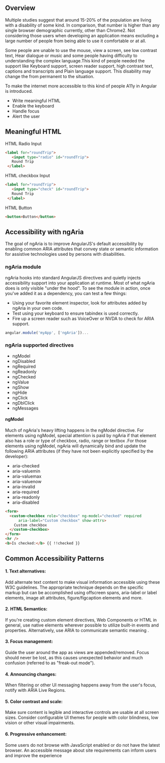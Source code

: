 ## Overview
Multiple studies suggest that around 15-20% of the population are living with a disability of some kind. In comparison, that number is higher than any single browser demographic currently, other than Chrome2. Not considering those users when developing an application means excluding a large number of people from being able to use it comfortable or at all.
   
Some people are unable to use the mouse, view a screen, see low contrast text, Hear dialogue or music and some people having difficulty to understanding the complex language.This kind of people needed the support like Keyboard support, screen reader support, high contrast text, captions and transcripts and Plain language support. This disability may change the from permanent to the situation. 
 
To make the internet more accessible to this kind of people A11y in Angular is introduced. 
  * Write meaningful HTML
  * Enable the keyboard
  * Handle focus
  * Alert the user

##  Meaningful HTML

HTML Radio Input
````Html
<label for="roundTrip">
   <input type="radio" id="roundTrip">
   Round Trip
 </label>
````

HTML checkbox Input
````Html
<label for="roundTrip">
   <input type="check" id="roundTrip">
   Round Trip
 </label>
````

HTML Button
````Html
<button>Button</button>
````

## Accessibility with ngAria

The goal of ngAria is to improve AngularJS's default accessibility by enabling common ARIA attributes that convey state or semantic information for assistive technologies used by persons with disabilities. 

### ngAria module
 ngAria hooks into standard AngularJS directives and quietly injects accessibility support into your application at runtime. Most of what ngAria does is only visible "under the hood". To see the module in action, once you've added it as a dependency, you can test a few things:
* Using your favorite element inspector, look for attributes added by ngAria in your own code.
* Test using your keyboard to ensure tabindex is used correctly.
* Fire up a screen reader such as VoiceOver or NVDA to check for ARIA support.

````Javascript
angular.module('myApp', ['ngAria'])...
````

### ngAria supported directives
* ngModel
* ngDisabled
* ngRequired
* ngReadonly
* ngChecked
* ngValue
* ngShow
* ngHide
* ngClick
* ngDblClick
* ngMessages

#### ngModel
Much of ngAria's heavy lifting happens in the ngModel directive. For elements using ngModel, special attention is paid by ngAria if that element also has a role or type of checkbox, radio, range or textbox .For those elements using ngModel, ngAria will dynamically bind and update the following ARIA attributes (if they have not been explicitly specified by the developer):
* aria-checked
* aria-valuemin
* aria-valuemax
* aria-valuenow
* aria-invalid
* aria-required
* aria-readonly
* aria-disabled
````Html
<form>
  <custom-checkbox role="checkbox" ng-model="checked" required
      aria-label="Custom checkbox" show-attrs>
    Custom checkbox
  </custom-checkbox>
</form>
<hr />
<b>Is checked:</b> {{ !!checked }}
````

## Common Accessibility Patterns

#### 1. Text alternatives: 
Add alternate text content to make visual information accessible using these W3C guidelines. The appropriate technique depends on the specific markup but can be accomplished using offscreen spans, aria-label or label elements, image alt attributes, figure/figcaption elements and more.

#### 2. HTML Semantics: 
 If you're creating custom element directives, Web Components or HTML in general, use native elements wherever possible to utilize built-in events and properties. Alternatively, use ARIA to communicate semantic meaning .

#### 3. Focus management:
 Guide the user around the app as views are appended/removed. Focus should never be lost, as this causes unexpected behavior and much confusion (referred to as "freak-out mode").

#### 4. Announcing changes:
When filtering or other UI messaging happens away from the user's focus, notify with ARIA Live Regions.

#### 5. Color contrast and scale:
Make sure content is legible and interactive controls are usable at all screen sizes. Consider configurable UI themes for people with color blindness, low vision or other visual impairments.

#### 6. Progressive enhancement:
Some users do not browse with JavaScript enabled or do not have the latest browser. An accessible message about site requirements can inform users and improve the experience

 
